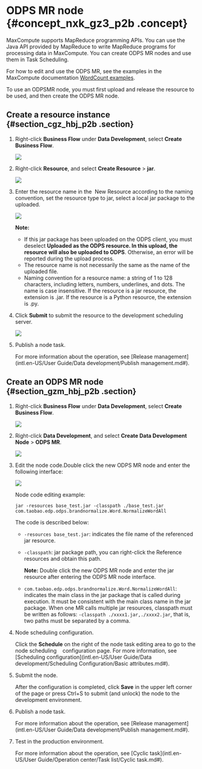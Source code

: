 # ODPS MR node {#concept_nxk_gz3_p2b .concept}

MaxCompute supports MapReduce programming APIs. You can use the Java API provided by MapReduce to write MapReduce programs for processing data in MaxCompute. You can create ODPS MR nodes and use them in Task Scheduling.

For how to edit and use the ODPS MR, see the examples in the MaxCompute documentation [WordCount examples](https://www.alibabacloud.com/help/doc-detail/27886.htm).

To use an ODPSMR node, you must first upload and release the resource to be used, and then create the ODPS MR node.

## Create a resource instance {#section_cgz_hbj_p2b .section}

1.  Right-click **Business Flow** under **Data Development**, select **Create Business Flow**.

    ![](http://static-aliyun-doc.oss-cn-hangzhou.aliyuncs.com/assets/img/16288/15372463567643_en-US.png)

2.  Right-click **Resource**, and select **Create Resource** \> **jar**.

    ![](http://static-aliyun-doc.oss-cn-hangzhou.aliyuncs.com/assets/img/16294/15372463567720_en-US.png)

3.  Enter the resource name in the  New Resource according to the naming convention, set the resource type to jar, select a local jar package to the uploaded.

    ![](http://static-aliyun-doc.oss-cn-hangzhou.aliyuncs.com/assets/img/16294/15372463567721_en-US.png)

    **Note:** 

    -   If this jar package has been uploaded on the ODPS client, you must deselect **Uploaded as the ODPS resource. In this upload, the resource will also be uploaded to ODPS**. Otherwise, an error will be reported during the upload process.
    -   The resource name is not necessarily the same as the name of the uploaded file.
    -   Naming convention for a resource name: a string of 1 to 128 characters, including letters, numbers, underlines, and dots. The name is case insensitive. If the resource is a jar resource, the extension is .jar. If the resource is a Python resource, the extension is .py.
4.  Click **Submit** to submit the resource to the development scheduling server.

    ![](http://static-aliyun-doc.oss-cn-hangzhou.aliyuncs.com/assets/img/16294/15372463577722_en-US.png)

5.  Publish a node task.

    For more information about the operation, see [Release management](intl.en-US/User Guide/Data development/Publish management.md#).


## Create an ODPS MR node {#section_gzm_hbj_p2b .section}

1.  Right-click **Business Flow** under **Data Development**, select **Create Business Flow**.

    ![](http://static-aliyun-doc.oss-cn-hangzhou.aliyuncs.com/assets/img/16292/15372463577651_en-US.png)

2.  Right-click **Data Development**, and select **Create Data Development Node** \> **ODPS MR**.

    ![](http://static-aliyun-doc.oss-cn-hangzhou.aliyuncs.com/assets/img/16294/15372463577723_en-US.png)

3.  Edit the node code.Double click the new ODPS MR node and enter the following interface:

    ![](http://static-aliyun-doc.oss-cn-hangzhou.aliyuncs.com/assets/img/16294/15372463577724_en-US.png)

    Node code editing example:

    ```
    jar -resources base_test.jar -classpath ./base_test.jar com.taobao.edp.odps.brandnormalize.Word.NormalizeWordAll
    ```

    The code is described below:

    -   `-resources base_test.jar`: indicates the file name of the referenced jar resource.
    -   `-classpath`: jar package path, you can right-click the Reference resources and obtain this path.

        **Note:** Double click the new ODPS MR node and enter the jar resource after entering the ODPS MR node interface.

    -   `com.taobao.edp.odps.brandnormalize.Word.NormalizeWordAll`: indicates the main class in the jar package that is called during execution. It must be consistent with the main class name in the jar package.
    When one MR calls multiple jar resources, classpath must be written as follows: `-classpath ./xxxx1.jar,./xxxx2.jar`, that is, two paths must be separated by a comma.

4.  Node scheduling configuration.

    Click the **Schedule** on the right of the node task editing area to go to the node scheduling    configuration page. For more information, see [Scheduling configuration](intl.en-US/User Guide/Data development/Scheduling Configuration/Basic attributes.md#).

5.  Submit the node.

    After the configuration is completed, click **Save** in the upper left corner of the page or press Ctrl+S to submit \(and unlock\) the node to the development environment.

6.  Publish a node task.

    For more information about the operation, see [Release management](intl.en-US/User Guide/Data development/Publish management.md#).

7.  Test in the production environment.

    For more information about the operation, see [Cyclic task](intl.en-US/User Guide/Operation center/Task list/Cyclic task.md#).



